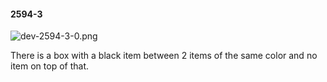 #### 2594-3
![dev-2594-3-0.png](https://github.com/lil-lab/nlvr/raw/master/nlvr/dev/images/4/dev-2594-3-0.png "dev-2594-3-0.png")

There is a box with a black item between 2 items of the same color and no item on top of that.